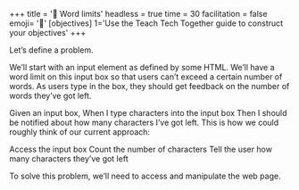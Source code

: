 +++
title = '🛑 Word limits'
headless = true
time = 30
facilitation = false
emoji= '🧩'
[objectives]
    1='Use the Teach Tech Together guide to construct your objectives'
+++

Let’s define a problem.

We’ll start with an input element as defined by some HTML. We’ll have a word limit on this input box so that users can’t exceed a certain number of words. As users type in the box, they should get feedback on the number of words they’ve got left.

Given an input box,
When I type characters into the input box
Then I should be notified about how many characters I’ve got left.
This is how we could roughly think of our current approach:

Access the input box
Count the number of characters
Tell the user how many characters they’ve got left

To solve this problem, we’ll need to access and manipulate the web page.
